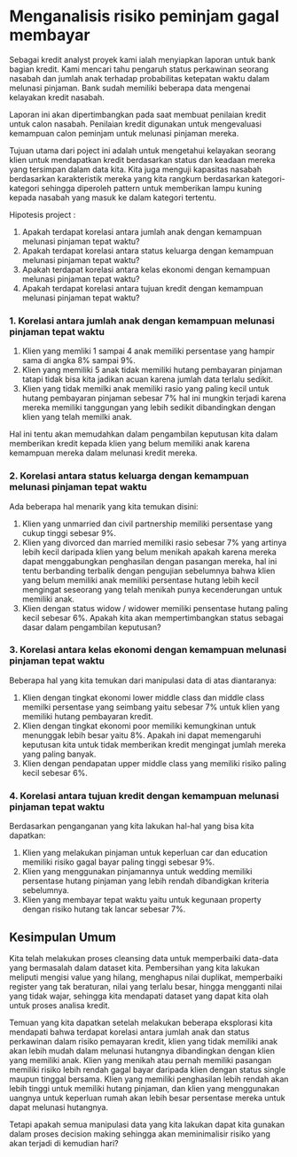 # Menganalisis risiko peminjam gagal membayar

Sebagai kredit analyst proyek kami ialah menyiapkan laporan untuk bank bagian kredit. Kami mencari tahu pengaruh status perkawinan seorang nasabah dan jumlah anak terhadap probabilitas ketepatan waktu dalam melunasi pinjaman. Bank sudah memiliki beberapa data mengenai kelayakan kredit nasabah.

Laporan ini akan dipertimbangkan pada saat membuat penilaian kredit untuk calon nasabah. Penilaian kredit digunakan untuk mengevaluasi kemampuan calon peminjam untuk melunasi pinjaman mereka.

Tujuan utama dari poject ini adalah untuk mengetahui kelayakan seorang klien untuk mendapatkan kredit berdasarkan status dan keadaan mereka yang tersimpan dalam data kita. Kita juga menguji kapasitas nasabah berdasarkan karakteristik mereka yang kita rangkum berdasarkan kategori-kategori sehingga diperoleh pattern untuk memberikan lampu kuning kepada nasabah yang masuk ke dalam kategori tertentu.

Hipotesis project :

1. Apakah terdapat korelasi antara jumlah anak dengan kemampuan melunasi pinjaman tepat waktu?
2. Apakah terdapat korelasi antara status keluarga dengan kemampuan melunasi pinjaman tepat waktu?
3. Apakah terdapat korelasi antara kelas ekonomi dengan kemampuan melunasi pinjaman tepat waktu?
4. Apakah terdapat korelasi antara tujuan kredit dengan kemampuan melunasi pinjaman tepat waktu?

### 1. Korelasi antara jumlah anak dengan kemampuan melunasi pinjaman tepat waktu

1. Klien yang memliki 1 sampai 4 anak memiliki persentase yang hampir sama di angka 8% sampai 9%.
2. Klien yang memiliki 5 anak tidak memiliki hutang pembayaran pinjaman tatapi tidak bisa kita jadikan acuan karena jumlah data terlalu sedikit.
3. Klien yang tidak memilki anak memiliki rasio yang paling kecil untuk hutang pembayaran pinjaman sebesar 7% hal ini mungkin terjadi karena mereka memiliki tanggungan yang lebih sedikit dibandingkan dengan klien yang telah memilki anak.

Hal ini tentu akan memudahkan dalam pengambilan keputusan kita dalam memberikan kredit kepada klien yang belum memiliki anak karena kemampuan mereka dalam melunasi kredit mereka.

### 2. Korelasi antara status keluarga dengan kemampuan melunasi pinjaman tepat waktu

Ada beberapa hal menarik yang kita temukan disini:
1. Klien yang unmarried dan civil partnership memiliki persentase yang cukup tinggi sebesar 9%.
2. Klien yang divorced dan married memiliki rasio sebesar 7% yang artinya lebih kecil daripada klien yang belum menikah apakah karena mereka dapat menggabungkan penghasilan dengan pasangan mereka, hal ini tentu berbanding terbalik dengan pengujian sebelumnya bahwa klien yang belum memiliki anak memiliki persentase hutang lebih kecil mengingat seseorang yang telah menikah punya kecenderungan untuk memiliki anak.
3. Klien dengan status widow / widower memiliki pensentase hutang paling kecil sebesar 6%. Apakah kita akan mempertimbangkan status sebagai dasar dalam pengambilan keputusan?

### 3. Korelasi antara kelas ekonomi dengan kemampuan melunasi pinjaman tepat waktu

Beberapa hal yang kita temukan dari manipulasi data di atas diantaranya:
1. Klien dengan tingkat ekonomi lower middle class dan middle class memilki persentase yang seimbang yaitu sebesar 7% untuk klien yang memiliki hutang pembayaran kredit.
2. Klien dengan tingkat ekonomi poor memiliki kemungkinan untuk menunggak lebih besar yaitu 8%. Apakah ini dapat memengaruhi keputusan kita untuk tidak memberikan kredit mengingat jumlah mereka yang paling banyak.
3. Klien dengan pendapatan upper middle class yang memiliki risiko paling kecil sebesar 6%.

### 4. Korelasi antara tujuan kredit dengan kemampuan melunasi pinjaman tepat waktu

Berdasarkan penganganan yang kita lakukan hal-hal yang bisa kita dapatkan:
1. Klien yang melakukan pinjaman untuk keperluan car dan education memiliki risiko gagal bayar paling tinggi sebesar 9%.
2. Klien yang menggunakan pinjamannya untuk wedding memiliki persentase hutang pinjaman yang lebih rendah dibandigkan kriteria sebelumnya.
3. Klien yang membayar tepat waktu yaitu untuk kegunaan property dengan risiko hutang tak lancar sebesar 7%.

## Kesimpulan Umum

Kita telah melakukan proses cleansing data untuk memperbaiki data-data yang bermasalah dalam dataset kita. Pembersihan yang kita lakukan meliputi mengisi value yang hilang, menghapus nilai duplikat, memperbaiki register yang tak beraturan, nilai yang terlalu besar, hingga mengganti nilai yang tidak wajar, sehingga kita mendapati dataset yang dapat kita olah untuk proses analisa kredit.

Temuan yang kita dapatkan setelah melakukan beberapa eksplorasi kita mendapati bahwa terdapat korelasi antara jumlah anak dan status perkawinan dalam risiko pemayaran kredit, klien yang tidak memiliki anak akan lebih mudah dalam melunasi hutangnya dibandingkan dengan klien yang memiliki anak. Klien yang menikah atau pernah memiliki pasangan memiliki risiko lebih rendah gagal bayar daripada klien dengan status single maupun tinggal bersama. Klien yang memiliki penghasilan lebih rendah akan lebih tinggi untuk memiliki hutang pinjaman, dan klien yang menggunakan uangnya untuk keperluan rumah akan lebih besar persentase mereka untuk dapat melunasi hutangnya.

Tetapi apakah semua manipulasi data yang kita lakukan dapat kita gunakan dalam proses decision making sehingga akan meminimalisir risiko yang akan terjadi di kemudian hari?
